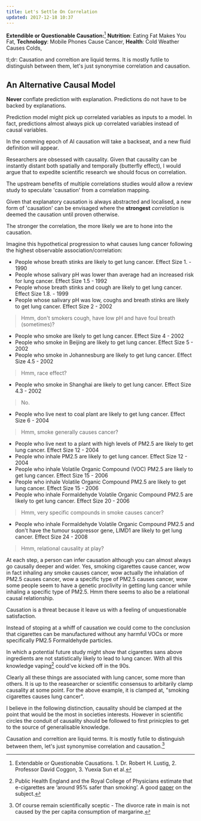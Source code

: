 ```yaml
---
title: Let's Settle On Correlation 
updated: 2017-12-18 10:37
---
```


**Extendible or Questionable Causation:**[^1]
__Nutrition__: Eating Fat Makes You Fat, 
__Technology__: Mobile Phones Cause Cancer, 
__Health__: Cold Weather Causes Colds, 

tl;dr: Causation and correltion are liquid terms. It is mostly futile to distinguish between them, let's just synonymise correlation and causation.


## An Alternative Causal Model   

**Never** conflate prediction with explanation. Predictions do not have to be backed by explanations. 

Prediction model might pick up correlated variables as inputs to a model. In fact, predictions almost always pick up correlated variables instead of causal variables.

In the comming epoch of AI causation will take a backseat, and a new fluid definition will appear. 

Researchers are obsessed with causality. Given that causality can be instantly distant both spatially and temporally (butterfly effect), I would argue that to expedite scientific research we should focus on correlation.

The upstream benefits of multiple correlations studies would allow a review study to speculate 'causation' from a correlation mapping. 

Given that explanatory causation is always abstracted and localised, a new form of 'causation' can be envisaged where the **strongest** *correlation* is deemed the causation until proven otherwise.

The stronger the correlation, the more likely we are to hone into the causation.

Imagine this hypothetical progression to what causes lung cancer following the highest observable association/correlation:  

* People whose breath stinks are likely to get lung cancer. Effect Size 1. - 1990
* People whose salivary pH was lower than average had an increased risk for lung cancer. Effect Size 1.5 - 1992
* People whose breath stinks and cough are likely to get lung cancer. Effect Size 1.8. - 1999
* People whose salivary pH was low, coughs and breath stinks are likely to get lung cancer. Effect Size 2 - 2002
> Hmm, don't smokers cough, have low pH and have foul breath (sometimes)? 
* People who smoke are likely to get lung cancer. Effect Size 4 - 2002
* People who smoke in Beijing are likely to get lung cancer. Effect Size 5 - 2002
* People who smoke in Johannesburg are likely to get lung cancer. Effect Size 4.5 - 2002
> Hmm, race effect? 
* People who smoke in Shanghai are likely to get lung cancer. Effect Size 4.3 - 2002
> No.
* People who live next to coal plant are likely to get lung cancer. Effect Size 6 - 2004
> Hmm, smoke generally causes cancer?
* People who live next to a plant with high levels of PM2.5 are likely to get lung cancer. Effect Size 12 - 2004
* People who inhale PM2.5 are likely to get lung cancer. Effect Size 12 - 2004
* People who inhale Volatile Organic Compound (VOC) PM2.5 are likely to get lung cancer. Effect Size 15 - 2006
* People who inhale Volatile Organic Compound PM2.5 are likely to get lung cancer. Effect Size 15 - 2006
* People who inhale Formaldehyde Volatile Organic Compound PM2.5 are likely to get lung cancer. Effect Size 20 - 2006
> Hmm, very specific compounds in smoke causes cancer?
* People who inhale Formaldehyde Volatile Organic Compound PM2.5 and don't have the tumour suppressor gene, LIMD1 are likely to get lung cancer. Effect Size 24 - 2008
> Hmm, relational causality at play?


At each step, a person can infer causation although you can almost always go causally deeper and wider. Yes, smoking cigarettes cause cancer, wow in fact inhaling any smoke causes cancer, wow actually the inhalation of PM2.5 causes cancer, wow a specific type of PM2.5 causes cancer, wow some people seem to have a genetic proclivity in getting lung cancer while inhaling a specific type of PM2.5. Hmm there seems to also be a relational causal relationship. 

Causation is a threat because it leave us with a feeling of unquestionable satisfaction. 

Instead of stoping at a whiff of causation we could come to the conclusion that cigarettes can be manufactured without any harmful VOCs or more specifically PM2.5 Formaldehyde particles. 

In which a potential future study might show that cigarettes sans above ingredients are not statistically likely to lead to lung cancer. With all this knowledge vaping[^2] could've kicked off in the 90s. 

Clearly all these things are associated with lung cancer, some more than others. It is up to the reasearcher or scientific consensus to arbitarily clamp causality at some point. For the above example, it is clamped at, "smoking cigarettes causes lung cancer".

I believe in the following distinction, causality should be clamped at the point that would be the most in societies interests. However in scientific circles the conduit of causality should be followed to first prinicples to get to the source of generalisable knowledge. 

Causation and correltion are liquid terms. It is mostly futile to distinguish between them, let's just synonymise correlation and causation.[^3]  

<div class="divider"></div>

[^1]: Extendable or Questionable Causations. 1. Dr. Robert H. Lustig, 2. Professor David Coggon, 3. Yuexia Sun et al. 
[^2]: Public Health England and the Royal College of Physicians estimate that e-cigarettes are ‘around 95% safer than smoking’. A good [paper](http://annals.org/aim/article-abstract/2599869/nicotine-carcinogen-toxin-exposure-long-term-e-cigarette-nicotine-replacement?doi=10.7326%2fM16-1107) on the subject. 
[^3]: Of course remain scientifically sceptic - The divorce rate in main is not caused by the per capita consumption of margarine. 

